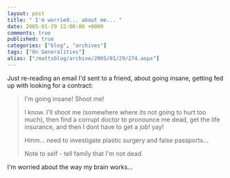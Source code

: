 ```yaml
---
layout: post
title: " I'm worried... about me... "
date: 2005-01-29 12:00:00 +0000
comments: true
published: true
categories: ["blog", "archives"]
tags: ["On Generalities"]
alias: ["/mattsblog/archive/2005/01/29/274.aspx"]
---
```

<!-- more -->

<P>Just re-reading an email I'd sent to a friend, about going insane, getting fed up with looking for a contract:</P>
 <BLOCKQUOTE>
 <P>I'm going insane! Shoot me! </P>
 <P>I know. I'll shoot me (somewhere where its not going to hurt too much), then find a corrupt doctor to pronounce me dead, get the life insurance, and then&nbsp;I dont have to get a job! yay!</P>
 <P>Hmm... need to investigate plastic surgery and false passports...&nbsp; </P>
 <P>Note to self - tell family that I'm not dead.</P></BLOCKQUOTE>
 <P>I'm worried about the way my brain works...</P>
